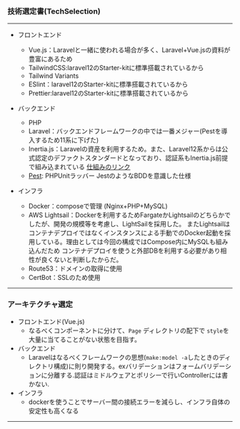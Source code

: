 ### 技術選定書(TechSelection)
***

- フロントエンド
  - Vue.js：Laravelと一緒に使われる場合が多く、Laravel+Vue.jsの資料が豊富にあるため
  - TailwindCSS:laravel12のStarter-kitに標準搭載されているから
  - Tailwind Variants
  - ESlint：laravel12のStarter-kitに標準搭載されているから
  - Prettier:laravel12のStarter-kitに標準搭載されているから

- バックエンド
  - PHP
  - Laravel：バックエンドフレームワークの中では一番メジャー(Pestを導入するため11系に下げた)
  - Inertia.js：Laravelの資産を利用するため。また、Laravel12系からは公式認定のデファクトスタンダードとなっており、認証系もInertia.js前提で組み込まれている
    [仕組みのリンク](https://inertiajs.com/how-it-works)
  - [Pest](https://pestphp.com/): PHPUnitラッバー JestのようなBDDを意識した仕様

- インフラ
  - Docker：composeで管理 (Nginx+PHP+MySQL)
  - AWS Lightsail：Dockerを利用するためFargateかLightsailのどちらかでしたが、開発の規模等を考慮し、LightSailを採用した。
  またLightsailはコンテナデプロイではなくインスタンスによる手動でのDocker起動を採用している。理由としては今回の構成ではCompose内にMySQLも組み込んだため
  コンテナデプロイを使うと外部DBを利用する必要があり相性が良くないと判断したからだ。
  - Route53：ドメインの取得に使用
  - CertBot：SSLのため使用 
---
### アーキテクチャ選定
- フロントエンド(Vue.js)
  - なるべくコンポーネントに分けて、`Page` ディレクトリの配下で `style`を大量に当てることがない状態を目指す。
- バックエンド
  - Laravelはなるべくフレームワークの思想(`make:model -a`したときのディレクトリ構成)に則り開発する。exバリデーションはフォームバリデーションに分離する.認証はミドルウェアとポリシーで行いControllerには書かない.
- インフラ
  - dockerを使うことでサーバー間の接続エラーを減らし、インフラ自体の安定性も高くなる
---
